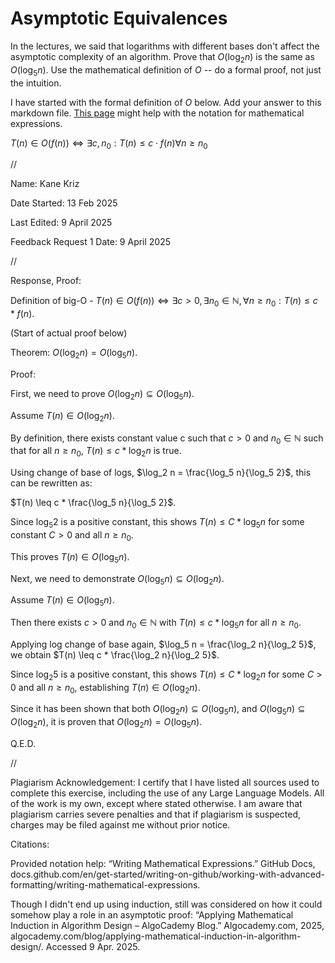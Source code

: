 # Asymptotic Equivalences

In the lectures, we said that logarithms with different bases don't affect the
asymptotic complexity of an algorithm. Prove that $O(\log_{2} n)$ is the same as
$O(\log_{5} n)$. Use the mathematical definition of $O$ -- do a formal proof,
not just the intuition.

I have started with the formal definition of $O$ below. Add your answer to this
markdown file. [This
page](https://docs.github.com/en/get-started/writing-on-github/working-with-advanced-formatting/writing-mathematical-expressions)
might help with the notation for mathematical expressions.

$T(n) \in O(f(n)) \iff \exists c, n_0: T(n) \leq c \cdot f(n) \forall n \geq n_0$


//


Name: Kane Kriz

Date Started: 13 Feb 2025

Last Edited: 9 April 2025

Feedback Request 1 Date: 9 April 2025


//


Response, Proof:


Definition of big-O - $T(n) \in O(f(n)) \iff \exists c > 0, \exists n_0 \in \mathbb{N}, \forall n \geq n_0 : T(n) \leq c * f(n)$.




(Start of actual proof below)



Theorem: $O(\log_2 n) = O(\log_5 n)$.


Proof:


First, we need to prove $O(\log_2 n) \subseteq O(\log_5 n)$. 

Assume $T(n) \in O(\log_2 n)$. 

By definition, there exists constant value c such that $c > 0$ and $n_0 \in \mathbb{N}$ such that for all $n \geq n_0$, $T(n) \leq c * \log_2 n$ is true.

Using change of base of logs, $\log_2 n = \frac{\log_5 n}{\log_5 2}$, this can be rewritten as:

$T(n) \leq c * \frac{\log_5 n}{\log_5 2}$. 

Since $\log_5 2$ is a positive constant, this shows $T(n) \leq C * \log_5 n$ for some constant $C > 0$ and all $n \geq n_0$.

This proves $T(n) \in O(\log_5 n)$.

Next, we need to demonstrate $O(\log_5 n) \subseteq O(\log_2 n)$. 

Assume $T(n) \in O(\log_5 n)$. 

Then there exists $c > 0$ and $n_0 \in \mathbb{N}$ with $T(n) \leq c * \log_5 n$ for all $n \geq n_0$.

Applying log change of base again, $\log_5 n = \frac{\log_2 n}{\log_2 5}$, we obtain $T(n) \leq c * \frac{\log_2 n}{\log_2 5}$. 

Since $\log_2 5$ is a positive constant, this shows $T(n) \leq C * \log_2 n$ for some $C > 0$ and all $n \geq n_0$, establishing $T(n) \in O(\log_2 n)$.

Since it has been shown that both $O(\log_2 n) \subseteq O(\log_5 n)$, and $O(\log_5 n) \subseteq O(\log_2 n)$, it is proven that $O(\log_2 n) = O(\log_5 n)$.


Q.E.D.


//


Plagiarism Acknowledgement: I certify that I have listed all sources used to complete this exercise, including the use of any Large Language Models. All of the work is my own, except where stated otherwise. I am aware that plagiarism carries severe penalties and that if plagiarism is suspected, charges may be filed against me without prior notice.


Citations:

Provided notation help:
“Writing Mathematical Expressions.” GitHub Docs, docs.github.com/en/get-started/writing-on-github/working-with-advanced-formatting/writing-mathematical-expressions.

Though I didn't end up using induction, still was considered on how it could somehow play a role in an asymptotic proof: 
“Applying Mathematical Induction in Algorithm Design – AlgoCademy Blog.” Algocademy.com, 2025, algocademy.com/blog/applying-mathematical-induction-in-algorithm-design/. Accessed 9 Apr. 2025.
